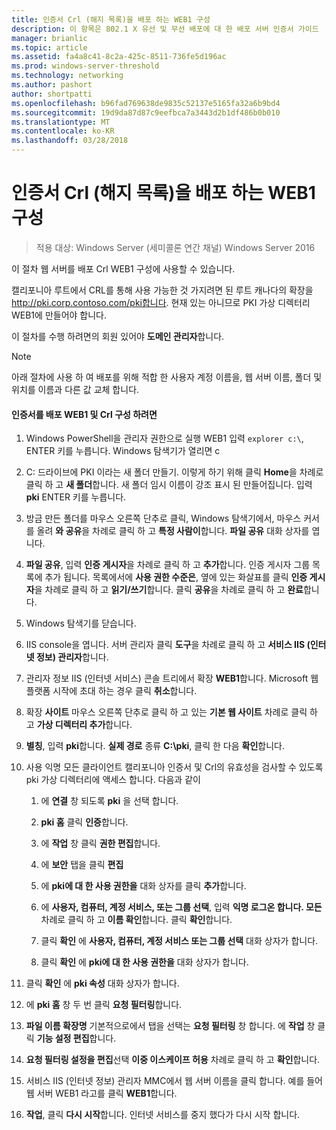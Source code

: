 ```yaml
---
title: 인증서 Crl (해지 목록)을 배포 하는 WEB1 구성
description: 이 항목은 802.1 X 유선 및 무선 배포에 대 한 배포 서버 인증서 가이드
manager: brianlic
ms.topic: article
ms.assetid: fa4a8c41-8c2a-425c-8511-736fe5d196ac
ms.prod: windows-server-threshold
ms.technology: networking
ms.author: pashort
author: shortpatti
ms.openlocfilehash: b96fad769638de9835c52137e5165fa32a6b9bd4
ms.sourcegitcommit: 19d9da87d87c9eefbca7a3443d2b1df486b0b010
ms.translationtype: MT
ms.contentlocale: ko-KR
ms.lasthandoff: 03/28/2018
---
```

# <a name="configure-web1-to-distribute-certificate-revocation-lists-crls"></a>인증서 Crl (해지 목록)을 배포 하는 WEB1 구성

>적용 대상: Windows Server (세미콜론 연간 채널) Windows Server 2016

이 절차 웹 서버를 배포 Crl WEB1 구성에 사용할 수 있습니다.  
  
캘리포니아 루트에서 CRL를 통해 사용 가능한 것 가지려면 된 루트 캐나다의 확장을 http://pki.corp.contoso.com/pki합니다. 현재 있는 아니므로 PKI 가상 디렉터리 WEB1에 만들어야 합니다.  
  
이 절차를 수행 하려면의 회원 있어야 **도메인 관리자**합니다.  
  
> [!NOTE]  
> 아래 절차에 사용 하 여 배포를 위해 적합 한 사용자 계정 이름을, 웹 서버 이름, 폴더 및 위치를 이름과 다른 값 교체 합니다.  
  
#### <a name="to-configure-web1-to-distribute-certificates-and-crls"></a>인증서를 배포 WEB1 및 Crl 구성 하려면  
  
1.  Windows PowerShell을 관리자 권한으로 실행 WEB1 입력 `explorer c:\`, ENTER 키를 누릅니다. Windows 탐색기가 열리면 c   
  
2.  C: 드라이브에 PKI 이라는 새 폴더 만들기. 이렇게 하기 위해 클릭 **Home**을 차례로 클릭 하 고 **새 폴더**합니다. 새 폴더 임시 이름이 강조 표시 된 만들어집니다. 입력 **pki** ENTER 키를 누릅니다.  
  
3.  방금 만든 폴더를 마우스 오른쪽 단추로 클릭, Windows 탐색기에서, 마우스 커서를 올려 **와 공유**을 차례로 클릭 하 고 **특정 사람이**합니다. **파일 공유** 대화 상자를 엽니다.  
  
4.  **파일 공유**, 입력 **인증 게시자**을 차례로 클릭 하 고 **추가**합니다. 인증 게시자 그룹 목록에 추가 됩니다. 목록에서에 **사용 권한 수준은**, 옆에 있는 화살표를 클릭 **인증 게시자**을 차례로 클릭 하 고 **읽기/쓰기**합니다. 클릭 **공유**을 차례로 클릭 하 고 **완료**합니다.  
  
5.  Windows 탐색기를 닫습니다.  
  
6.  IIS console을 엽니다. 서버 관리자 클릭 **도구**을 차례로 클릭 하 고 **서비스 IIS (인터넷 정보) 관리자**합니다.  
  
7.  관리자 정보 IIS (인터넷 서비스) 콘솔 트리에서 확장 **WEB1**합니다. Microsoft 웹 플랫폼 시작에 초대 하는 경우 클릭 **취소**합니다.  
  
8.  확장 **사이트** 마우스 오른쪽 단추로 클릭 하 고 있는 **기본 웹 사이트** 차례로 클릭 하 고 **가상 디렉터리 추가**합니다.  
  
9. **별칭**, 입력 **pki**합니다. **실제 경로** 종류 **C:\pki**, 클릭 한 다음 **확인**합니다.  
  
10. 사용 익명 모든 클라이언트 캘리포니아 인증서 및 Crl의 유효성을 검사할 수 있도록 pki 가상 디렉터리에 액세스 합니다. 다음과 같이  
  
    1.  에 **연결** 창 되도록 **pki** 을 선택 합니다.  
  
    2.  **pki 홈** 클릭 **인증**합니다.  
  
    3.  에 **작업** 창 클릭 **권한 편집**합니다.  
  
    4.  에 **보안** 탭을 클릭 **편집**  
  
    5.  에 **pki에 대 한 사용 권한을** 대화 상자를 클릭 **추가**합니다.  
  
    6.  에 **사용자, 컴퓨터, 계정 서비스, 또는 그룹 선택**, 입력 **익명 로그온 합니다. 모든** 차례로 클릭 하 고 **이름 확인**합니다. 클릭 **확인**합니다.  
  
    7.  클릭 **확인** 에 **사용자, 컴퓨터, 계정 서비스 또는 그룹 선택** 대화 상자가 합니다.  
  
    8.  클릭 **확인** 에 **pki에 대 한 사용 권한을** 대화 상자가 합니다.  
  
11. 클릭 **확인** 에 **pki 속성** 대화 상자가 합니다.  
  
12. 에 **pki 홈** 창 두 번 클릭 **요청 필터링**합니다.  
  
13. **파일 이름 확장명** 기본적으로에서 탭을 선택는 **요청 필터링** 창 합니다. 에 **작업** 창 클릭 **기능 설정 편집**합니다.  
  
14. **요청 필터링 설정을 편집**선택 **이중 이스케이프 허용** 차례로 클릭 하 고 **확인**합니다.  
  
15. 서비스 IIS (인터넷 정보) 관리자 MMC에서 웹 서버 이름을 클릭 합니다. 예를 들어 웹 서버 WEB1 라고를 클릭 **WEB1**합니다.  
  
16. **작업**, 클릭 **다시 시작**합니다. 인터넷 서비스를 중지 했다가 다시 시작 합니다.  
  

